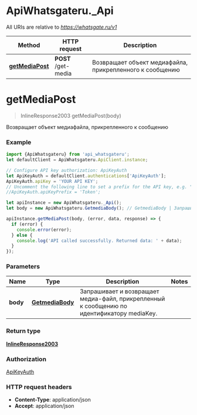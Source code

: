 # ApiWhatsgateru._Api

All URIs are relative to *https://whatsgate.ru/v1*

Method | HTTP request | Description
------------- | ------------- | -------------
[**getMediaPost**](_Api.md#getMediaPost) | **POST** /get-media | Возвращает объект медиафайла, прикрепленного к сообщению

<a name="getMediaPost"></a>
# **getMediaPost**
> InlineResponse2003 getMediaPost(body)

Возвращает объект медиафайла, прикрепленного к сообщению

### Example
```javascript
import {ApiWhatsgateru} from 'api_whatsgateru';
let defaultClient = ApiWhatsgateru.ApiClient.instance;

// Configure API key authorization: ApiKeyAuth
let ApiKeyAuth = defaultClient.authentications['ApiKeyAuth'];
ApiKeyAuth.apiKey = 'YOUR API KEY';
// Uncomment the following line to set a prefix for the API key, e.g. "Token" (defaults to null)
//ApiKeyAuth.apiKeyPrefix = 'Token';

let apiInstance = new ApiWhatsgateru._Api();
let body = new ApiWhatsgateru.GetmediaBody(); // GetmediaBody | Запрашивает и возвращает медиа-файл, прикрепленный к сообщению по идентификатору mediaKey.

apiInstance.getMediaPost(body, (error, data, response) => {
  if (error) {
    console.error(error);
  } else {
    console.log('API called successfully. Returned data: ' + data);
  }
});
```

### Parameters

Name | Type | Description  | Notes
------------- | ------------- | ------------- | -------------
 **body** | [**GetmediaBody**](GetmediaBody.md)| Запрашивает и возвращает медиа-файл, прикрепленный к сообщению по идентификатору mediaKey. | 

### Return type

[**InlineResponse2003**](InlineResponse2003.md)

### Authorization

[ApiKeyAuth](../README.md#ApiKeyAuth)

### HTTP request headers

 - **Content-Type**: application/json
 - **Accept**: application/json

